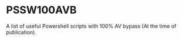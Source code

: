 # PSSW100AVB
A list of useful Powershell scripts with 100% AV bypass (At the time of publication). 
